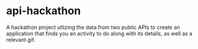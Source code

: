 # api-hackathon
A hackathon project utlizing the data from two public APIs to create an application that finds you an activity to do along with its details, as well as a relevant gif.

